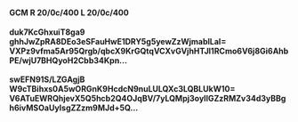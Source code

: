 #### GCM R 20/0c/400 L 20/0c/400
**duk7KcGhxuiT8ga9**<br/>**ghhJwZpRA8DEo3eSFauHwE1DRY5g5yewZzWjmablLaI=**<br/>**VXPz9vfma5Ar95Qrgb/qbcX9KrGQtqVCXvGVjhHTJl1RCmo6V6j8Gi6AhbPE/wjU7BHQyoH2Cbb34Kpn...**<br/><br/>
**swEFN91S/LZGAgjB**<br/>**W9cTBihxs0A5wORGnK9HcdcN9nuLULQXc3LQBLUkW10=**<br/>**V6ATuEWRQhjevX5Q5hcb2Q4OJqBV/7yLQMpj3oyllGZzRMZv34d3yBBgh6ivMSOaUyIsgZZzm9MJd+5Q...**